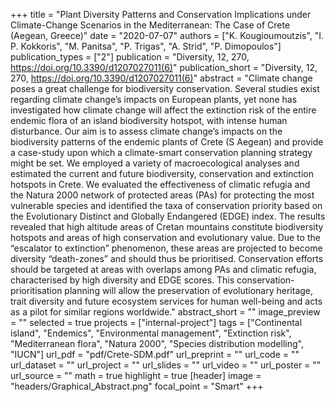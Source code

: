 +++
title = "Plant Diversity Patterns and Conservation Implications under Climate-Change Scenarios in the Mediterranean: The Case of Crete (Aegean, Greece)"
date = "2020-07-07"
authors = ["K. Kougioumoutzis", "I. P. Kokkoris", "M. Panitsa", "P. Trigas", "A. Strid", "P. Dimopoulos"]
publication_types = ["2"]
publication = "Diversity, 12, 270, https://doi.org/10.3390/d1207027011(6)"
publication_short = "Diversity, 12, 270, https://doi.org/10.3390/d1207027011(6)"
abstract = "Climate change poses a great challenge for biodiversity conservation. Several studies exist regarding climate change’s impacts on European plants, yet none has investigated how climate change will affect the extinction risk of the entire endemic flora of an island biodiversity hotspot, with intense human disturbance. Our aim is to assess climate change’s impacts on the biodiversity patterns of the endemic plants of Crete (S Aegean) and provide a case-study upon which a climate-smart conservation planning strategy might be set. We employed a variety of macroecological analyses and estimated the current and future biodiversity, conservation and extinction hotspots in Crete. We evaluated the effectiveness of climatic refugia and the Natura 2000 network of protected areas (PAs) for protecting the most vulnerable species and identified the taxa of conservation priority based on the Evolutionary Distinct and Globally Endangered (EDGE) index. The results revealed that high altitude areas of Cretan mountains constitute biodiversity hotspots and areas of high conservation and evolutionary value. Due to the “escalator to extinction” phenomenon, these areas are projected to become diversity “death-zones” and should thus be prioritised. Conservation efforts should be targeted at areas with overlaps among PAs and climatic refugia, characterised by high diversity and EDGE scores. This conservation-prioritisation planning will allow the preservation of evolutionary heritage, trait diversity and future ecosystem services for human well-being and acts as a pilot for similar regions worldwide."
abstract_short = ""
image_preview = ""
selected = true
projects = ["internal-project"]
tags = ["Continental island", "Endemics", "Environmental management", "Extinction risk", "Mediterranean flora", "Natura 2000", "Species distribution modelling", "IUCN"]
url_pdf = "pdf/Crete-SDM.pdf"
url_preprint = ""
url_code = ""
url_dataset = ""
url_project = ""
url_slides = ""
url_video = ""
url_poster = ""
url_source = ""
math = true
highlight = true
[header]
image = "headers/Graphical_Abstract.png"
focal_point = "Smart"
+++
